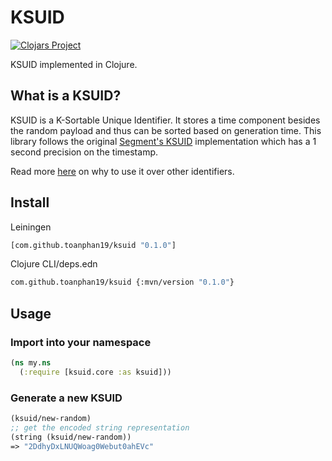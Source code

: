 # KSUID

[![Clojars Project](https://img.shields.io/clojars/v/com.github.toanphan19/ksuid.svg?include_prereleases)](https://clojars.org/com.github.toanphan19/ksuid)

KSUID implemented in Clojure.

## What is a KSUID?

KSUID is a K-Sortable Unique Identifier. It stores a time component besides the random payload and thus can be sorted based on generation time. This library follows the original [Segment's KSUID](https://github.com/segmentio/ksuid) implementation which has a 1 second precision on the timestamp.

Read more [here](https://github.com/segmentio/ksuid) on why to use it over other identifiers.

## Install

Leiningen

```sh
[com.github.toanphan19/ksuid "0.1.0"]
```

Clojure CLI/deps.edn

```sh
com.github.toanphan19/ksuid {:mvn/version "0.1.0"}
```

## Usage

### Import into your namespace

```clj
(ns my.ns
  (:require [ksuid.core :as ksuid]))
```

### Generate a new KSUID

```clj
(ksuid/new-random)
;; get the encoded string representation
(string (ksuid/new-random))
=> "2DdhyDxLNUQWoag0Webut0ahEVc"
```
